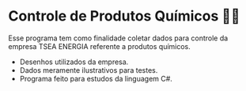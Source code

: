 # Controle de Produtos Químicos :policeman:

Esse programa tem como finalidade coletar dados para controle da empresa TSEA ENERGIA referente a produtos químicos. 

- Desenhos utilizados da empresa. 
- Dados meramente ilustrativos para testes.
- Programa feito para estudos da linguagem C#.

